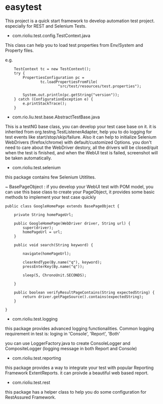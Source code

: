 # easytest

This project is a quick start framework to develop automation test project. especially for REST and Selenium Tests.

- com.rioliu.test.config.TestContext.java

This class can help you to load test properties from Env/System and Property files. 

e.g. 

        TestContext tc = new TestContext();
        try {
            PropertiesConfiguration pc =
                    tc.loadPropertiesFromFile(
                            "src/test/resources/test.properties");

            System.out.println(pc.getString("version"));
        } catch (ConfigurationException e) {
            e.printStackTrace();
        }
 
 - com.rio.liu.test.base.AbstractTestBase.java
 
 This is a testNG base class, you can develop your test case base on it. it is inherited from org.testng.TestListenerAdapter, help you to do logging for test events like start/stop/skip/failure. Also it can help to initialize Selenium WebDrivers (firefox/chrome) with default/customized Options. you don't need to care about the WebDriver destory, all the drivers will be closed/quit when the test is finished, and when the WebUI test is failed, screenshot will be taken automatically.
 
 - com.rioliu.test.selenium
 
 this package contains few Selenium Utitlites. 

  ~ BasePageObject : if you develop your WebUI test with POM model, you can use this base class to create your PageObject, it provides some basic methods to implement your test case quickly
 
    public class GoogleHomePage extends BasePageObject {

        private String homePageUrl;

        public GoogleHomePage(WebDriver driver, String url) {
            super(driver);
            homePageUrl = url;
        }

        public void search(String keyword) {

            navigate(homePageUrl);

            clearAndType(By.name("q"), keyword);
            pressEnterKey(By.name("q"));

            sleep(5, ChronoUnit.SECONDS);

        }

        public boolean verifyResultPageContains(String expectedString) {
            return driver.getPageSource().contains(expectedString);
        }

    }
    
- com.rioliu.test.logging

this package provides advanced logging functionalities. Common logging requirement in test is: loging in 'Console', 'Report', 'Both'

you can use LoggerFactory.java to create ConsoleLogger and CompositeLogger (logging message in both Report and Console)

- com.rioliu.test.reporting

this package provides a way to integrate your test with popular Reporting Framework ExtentReports. it can proivde a beautiful web based report.

- com.rioliu.test.rest

this package has a helper class to help you do some configuration for RestAssured Framework.

